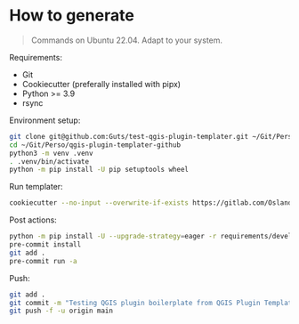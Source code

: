 # How to generate

> Commands on Ubuntu 22.04. Adapt to your system.

Requirements:

- Git
- Cookiecutter (preferally installed with pipx)
- Python >= 3.9
- rsync

Environment setup:

```sh
git clone git@github.com:Guts/test-qgis-plugin-templater.git ~/Git/Perso/qgis-plugin-templater-github
cd ~/Git/Perso/qgis-plugin-templater-github
python3 -m venv .venv
. .venv/bin/activate
python -m pip install -U pip setuptools wheel
```

Run templater:

```sh
cookiecutter --no-input --overwrite-if-exists https://gitlab.com/Oslandia/qgis/template-qgis-plugin plugin_name=qgis_plugin_templater_test_github plugin_processing=true plugin_description_short='Autogenerated QGIS plugin boilerplate using GitHub CI' qgis_version_min='3.34' ci_cd_tool=GitHub repository_default_branch=main repository_url_base=https://github.com/Guts/test-qgis-plugin-templater post_install_venv=false author_name='Julien M.' author_email='julien.moura@oslandia.com' --output-dir /tmp/ && rsync --force --recursive /tmp/plugin_qgis_plugin_templater_test_github/ ~/Git/Perso/qgis-plugin-templater-github
```

Post actions:

```sh
python -m pip install -U --upgrade-strategy=eager -r requirements/development.txt
pre-commit install
git add .
pre-commit run -a
```

Push:

```sh
git add .
git commit -m "Testing QGIS plugin boilerplate from QGIS Plugin Templater (Oslandia). `date +'%Y-%m-%d %H:%M:%S'`"
git push -f -u origin main
```
